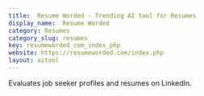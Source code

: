 ```yaml
---
title:  Resume Worded - Trending AI tool for Resumes
display_name:  Resume Worded
category: Resumes
category_slug: resumes
key: resumeworded_com_index_php
website: https://resumeworded.com/index.php
layout: aitool
---
```


Evaluates job seeker profiles and resumes on LinkedIn.
